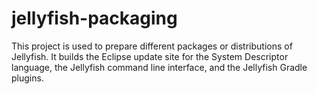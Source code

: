 # jellyfish-packaging
This project is used to prepare different packages or distributions of Jellyfish.  It builds the Eclipse update site 
for the System Descriptor language, the Jellyfish command line interface, and the Jellyfish Gradle plugins.